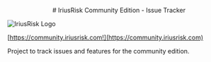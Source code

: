 <p align="center">
# IriusRisk Community Edition - Issue Tracker

![IriusRisk Logo](https://iriusrisk.continuumsecurity.net/images/logo-irius.png)

[https://community.iriusrisk.com!](https://community.iriusrisk.com)
</p>
Project to track issues and features for the community edition.  